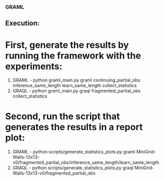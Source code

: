 ### GRAML ###
## Execution:
# First, generate the results by running the framework with the experiments:
1. GRAML - python graml_main.py graml continuing_partial_obs inference_same_length learn_same_length collect_statistics
2. GRAQL - python graml_main.py graql fragmented_partial_obs collect_statistics
# Second, run the script that generates the results in a report plot:
1. GRAML - python scripts/generate_statistics_plots.py graml MiniGrid-Walls-13x13-v0/fragmented_partial_obs/inference_same_length/learn_same_length
2. GRAQL - python scripts/generate_statistics_plots.py graql MiniGrid-Walls-13x13-v0/fragmented_partial_obs

